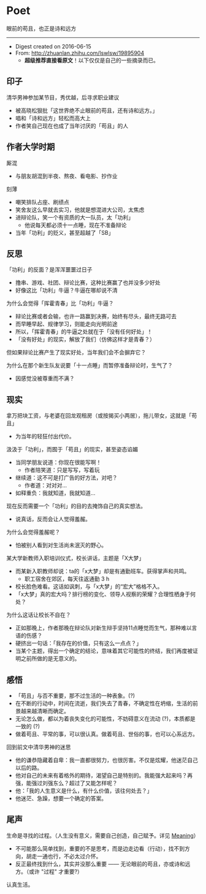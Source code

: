 # Poet

眼前的苟且，也正是诗和远方

---

- Digest created on 2016-06-15
- From: http://zhuanlan.zhihu.com/lswlsw/19895904
    - **超级推荐直接看原文**！以下仅仅是自己的一些摘录而已。

## 印子

清华男神参加某节目，秀优越，后寻求职业建议

- 被高晓松狠批「这世界绝不止眼前的苟且，还有诗和远方。」
- 唱和「诗和远方」轻松而高大上
- 作者笑自己现在也成了当年讨厌的「苟且」的人

## 作者大学时期

厮混

- 与朋友胡混到半夜、熬夜、看电影、抄作业

刻薄

- 嘲笑排队占座、刷绩点
- 笑舍友这么早就去实习，他就是想混进大公司，太焦虑
- 进辩论队，笑一个有资质的大一队员，太「功利」
    - 他说每天都必须十一点睡，现在不准备辩论
- 当年「功利」的贬义，甚至超越了「SB」

## 反思

「功利」的反面？是浑浑噩噩过日子

- 撸串、游戏、社团、辩论比赛，这种比赛赢了也并没多少好处
- 好像这比「功利」牛逼？牛逼在哪却说不清

为什么会觉得「挥霍青春」比「功利」牛逼？

- 辩论比赛或者会输，也许一路赢到决赛，始终有尽头，最终无路可去
- 而早睡早起、规律学习，则能走向光明前途
- 所以，「挥霍青春」的牛逼之处就在于「没有任何好处」！
- 「没有好处」的现实，解放了我们（仿佛这样才是青春？）

但如果辩论比赛产生了现实好处，当年我们会不会摒弃它？

为什么在那个新生队友说要「十一点睡」而暂停准备辩论时，生气了？

- 因感觉没被尊重而不满？

## 现实

拿万把块工资，与老婆在回龙观租房（或按揭买小两居），拖儿带女，这就是「苟且」

- 为当年的轻狂付出代价。

汲汲于「功利」，而囿于「苟且」的现实，甚至姿态谄媚

- 当同学朋友说道：你现在很能写啊！
    - 作者陪笑道：只是写写，写着玩
- 继续道：这不可是打广告的好方法，对吧？
    - 作者道：对对对…
- 如释重负：我就知道，我就知道…

现在反而需要一个「功利」的目的去掩饰自己的真实想法。

- 说真话，反而会让人觉得羞赧。

为什么会觉得羞赧呢？

- 怕被别人看到对生活尚未泯灭的野心。

某大学新教师入职培训仪式，校长讲话，主题是「X大梦」

- 而某新入职教师却说：ta的「x大梦」却是有通勤班车。获得掌声和共鸣。
    - 职工宿舍在郊区，每天往返通勤 3 h
- 校长脸色难看。这话如讽刺，与「x大梦」的“宏大”格格不入。
- 「x大梦」真的宏大吗？排行榜的变化、领导人视察的荣耀？合理性栖身于何处？

为什么这话让校长不自在？

- 正如那晚上，作者那晚在辩论队对新生辩手坚持11点睡觉而生气，那种难以言语的伤感？
- 硬挤出一句话：「我存在的价值，只有这么一点点？」
- 当某个主题，得出一个确定的结论，意味着其它可能性的终结，我们再度被证明之前所做的是无意义的。

## 感悟

- 「苟且」与否不重要，那不过生活的一种表象。(?)
- 在不断的行动中，时间在流逝，我们失去了青春，不确定性在坍缩，生活的前景越来越清晰而确定。
- 无论怎么做，都以为着丧失变化的可能性，不妨碍意义在流动 (?)，本质都是一致的 (?)
- 做着苟且、平常的事，可以很认真。做着苟且、世俗的事，也可以心系远方。

回到前文中清华男神的迷思

- 他的谦恭隐藏着自卑：我一直都很努力，也很厉害。不仅是炫耀，他迷茫自己以后的路。
- 他对自己的未来有着格外的期待，渴望自己是特别的。我能强大起来吗？再强，能强过刘强东么？超过了又能怎样呢？
- 他：「我的人生意义是什么，有什么价值，该往何处去？」
- 他迷茫、急躁，想要一个确定的答案。

## 尾声

生命是寻找的过程。（人生没有意义，需要自己创造，自己赋予。详见 [Meaning](/read/meaning.md)）

- 不可能那么简单找到，重要的不是思考，而是边走边看（行动），找不到方向，胡走一通也行，不必太过介怀。
- 反正最终找到什么，其实并没那么重要 —— 无论眼前的苟且，亦或诗和远方。（或许 "过程" 才重要?）

认真生活。
